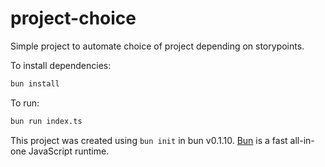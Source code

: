# project-choice

Simple project to automate choice of project depending on storypoints.

To install dependencies:

```bash
bun install
```

To run:

```bash
bun run index.ts
```

This project was created using `bun init` in bun v0.1.10. [Bun](https://bun.sh) is a fast all-in-one JavaScript runtime.
